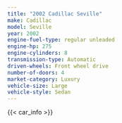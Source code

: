 ```yaml
---
title: "2002 Cadillac Seville"
make: Cadillac
model: Seville
year: 2002
engine-fuel-type: regular unleaded
engine-hp: 275
engine-cylinders: 8
transmission-type: Automatic
driven-wheels: Front wheel drive
number-of-doors: 4
market-category: Luxury
vehicle-size: Large
vehicle-style: Sedan
---
```


{{< car_info >}}
